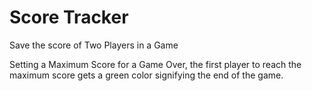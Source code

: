 # Score Tracker

Save the score of Two Players in a Game

Setting a Maximum Score for a Game Over, the first player to reach the maximum score gets a green color signifying the end of the game.
